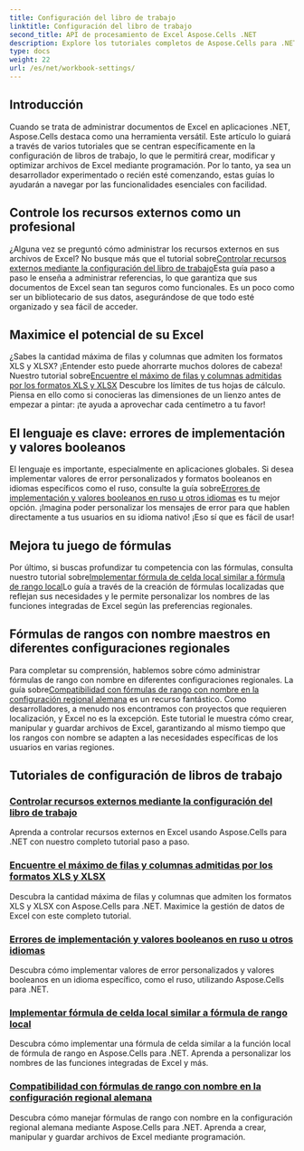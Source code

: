 ```yaml
---
title: Configuración del libro de trabajo
linktitle: Configuración del libro de trabajo
second_title: API de procesamiento de Excel Aspose.Cells .NET
description: Explore los tutoriales completos de Aspose.Cells para .NET, que cubren configuraciones de libros de trabajo, recursos externos y más.
type: docs
weight: 22
url: /es/net/workbook-settings/
---
```

## Introducción

Cuando se trata de administrar documentos de Excel en aplicaciones .NET, Aspose.Cells destaca como una herramienta versátil. Este artículo lo guiará a través de varios tutoriales que se centran específicamente en la configuración de libros de trabajo, lo que le permitirá crear, modificar y optimizar archivos de Excel mediante programación. Por lo tanto, ya sea un desarrollador experimentado o recién esté comenzando, estas guías lo ayudarán a navegar por las funcionalidades esenciales con facilidad.

## Controle los recursos externos como un profesional

 ¿Alguna vez se preguntó cómo administrar los recursos externos en sus archivos de Excel? No busque más que el tutorial sobre[Controlar recursos externos mediante la configuración del libro de trabajo](./control-external-resources/)Esta guía paso a paso le enseña a administrar referencias, lo que garantiza que sus documentos de Excel sean tan seguros como funcionales. Es un poco como ser un bibliotecario de sus datos, asegurándose de que todo esté organizado y sea fácil de acceder.

## Maximice el potencial de su Excel

¿Sabes la cantidad máxima de filas y columnas que admiten los formatos XLS y XLSX? ¡Entender esto puede ahorrarte muchos dolores de cabeza! Nuestro tutorial sobre[Encuentre el máximo de filas y columnas admitidas por los formatos XLS y XLSX](./find-maximum-supported-rows-columns/) Descubre los límites de tus hojas de cálculo. Piensa en ello como si conocieras las dimensiones de un lienzo antes de empezar a pintar: ¡te ayuda a aprovechar cada centímetro a tu favor!

## El lenguaje es clave: errores de implementación y valores booleanos

 El lenguaje es importante, especialmente en aplicaciones globales. Si desea implementar valores de error personalizados y formatos booleanos en idiomas específicos como el ruso, consulte la guía sobre[Errores de implementación y valores booleanos en ruso u otros idiomas](./implement-errors-in-russian-languages/) es tu mejor opción. ¡Imagina poder personalizar los mensajes de error para que hablen directamente a tus usuarios en su idioma nativo! ¡Eso sí que es fácil de usar!

## Mejora tu juego de fórmulas

 Por último, si buscas profundizar tu competencia con las fórmulas, consulta nuestro tutorial sobre[Implementar fórmula de celda local similar a fórmula de rango local](./implement-cell-formula-local-similar/)Lo guía a través de la creación de fórmulas localizadas que reflejan sus necesidades y le permite personalizar los nombres de las funciones integradas de Excel según las preferencias regionales.

## Fórmulas de rangos con nombre maestros en diferentes configuraciones regionales

 Para completar su comprensión, hablemos sobre cómo administrar fórmulas de rango con nombre en diferentes configuraciones regionales. La guía sobre[Compatibilidad con fórmulas de rango con nombre en la configuración regional alemana](./support-named-range-formulas-in-german/) es un recurso fantástico. Como desarrolladores, a menudo nos encontramos con proyectos que requieren localización, y Excel no es la excepción. Este tutorial le muestra cómo crear, manipular y guardar archivos de Excel, garantizando al mismo tiempo que los rangos con nombre se adapten a las necesidades específicas de los usuarios en varias regiones.

## Tutoriales de configuración de libros de trabajo
### [Controlar recursos externos mediante la configuración del libro de trabajo](./control-external-resources/)
Aprenda a controlar recursos externos en Excel usando Aspose.Cells para .NET con nuestro completo tutorial paso a paso.
### [Encuentre el máximo de filas y columnas admitidas por los formatos XLS y XLSX](./find-maximum-supported-rows-columns/)
Descubra la cantidad máxima de filas y columnas que admiten los formatos XLS y XLSX con Aspose.Cells para .NET. Maximice la gestión de datos de Excel con este completo tutorial.
### [Errores de implementación y valores booleanos en ruso u otros idiomas](./implement-errors-in-russian-languages/)
Descubra cómo implementar valores de error personalizados y valores booleanos en un idioma específico, como el ruso, utilizando Aspose.Cells para .NET.
### [Implementar fórmula de celda local similar a fórmula de rango local](./implement-cell-formula-local-similar/)
Descubra cómo implementar una fórmula de celda similar a la función local de fórmula de rango en Aspose.Cells para .NET. Aprenda a personalizar los nombres de las funciones integradas de Excel y más.
### [Compatibilidad con fórmulas de rango con nombre en la configuración regional alemana](./support-named-range-formulas-in-german/)
Descubra cómo manejar fórmulas de rango con nombre en la configuración regional alemana mediante Aspose.Cells para .NET. Aprenda a crear, manipular y guardar archivos de Excel mediante programación.